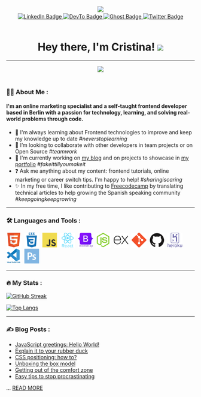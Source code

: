 

<div id="header" align="center">
  <img src="https://media.giphy.com/media/paTz7UZbPfTZFRYnnB/giphy.gif" width="100"/>
  
  <div id="badges">
    <a href="https://www.linkedin.com/in/cristina-padilla-plasencia/">
      <img src="https://img.shields.io/badge/LinkedIn-blue?style=for-the-badge&logo=linkedin&logoColor=white" alt="LinkedIn Badge"/>
    </a>
    <a href="https://dev.to/crispitipina">
      <img src="https://img.shields.io/badge/dev.to-0A0A0A?style=for-the-badge&logo=devdotto&logoColor=white" alt="DevTo Badge"/>
    </a>
    <a href="https://www.freecodecamp.org/espanol/news/author/cristinapadilla">
      <img src="https://img.shields.io/badge/Ghost-000?style=for-the-badge&logo=ghost&logoColor=yellow" alt="Ghost Badge"/>
    </a>
    <a href="https://twitter.com/crispitipina">
      <img src="https://img.shields.io/badge/Twitter-blue?style=for-the-badge&logo=twitter&logoColor=white" alt="Twitter Badge"/>
    </a>
  </div>
  
  <img src="https://komarev.com/ghpvc/?username=mama-simba&style=flat-square&color=green" alt=""/>
  
  <h1>
    Hey there, I'm Cristina!
    <img src="https://media.giphy.com/media/hvRJCLFzcasrR4ia7z/giphy.gif" width="30px"/>
  </h1>
</div>

---

<div align="center">
  <img src="https://pbs.twimg.com/profile_banners/1385129072267866112/1656325773/1500x500" />
</div>

<br>

### :woman_technologist: About Me :

<h4>I'm an online marketing specialist and a self-taught frontend developer based in Berlin with a passion for technology, learning, and solving real-world problems through code.</h4>

- 👀 I'm always learning about Frontend technologies to improve and keep my knowledge up to date <em>#neverstoplearning</em>
- 👥 I’m looking to collaborate with other developers in team projects or on Open Source <em>#teamwork</em>
- 💪 I'm currently working on [my blog](https://www.cristina-padilla.com/blog.html) and on projects to showcase in [my portfolio](https://www.cristina-padilla.com/#projects) <em>#fakeittillyoumakeit</em>
- ❓ Ask me anything about my content: frontend tutorials, online marketing or career switch tips. I'm happy to help! <em>#sharingiscaring</em>
- ✨ In my free time, I like contributing to [Freecodecamp](https://www.freecodecamp.org/espanol/news/author/cristinapadilla) by translating technical articles to help growing the Spanish speaking community <em>#keepgoingkeepgrowing</em>

---



### :hammer_and_wrench: Languages and Tools :

<div>
  <img src="https://github.com/devicons/devicon/blob/master/icons/html5/html5-original.svg" title="HTML5" alt="HTML" width="40" height="40"/>&nbsp;
  <img src="https://github.com/devicons/devicon/blob/master/icons/css3/css3-plain-wordmark.svg"  title="CSS3" alt="CSS" width="40" height="40"/>&nbsp;
  <img src="https://github.com/devicons/devicon/blob/master/icons/javascript/javascript-original.svg" title="JavaScript" alt="JavaScript" width="40" height="40"/>&nbsp;
  <img src="https://github.com/devicons/devicon/blob/master/icons/react/react-original-wordmark.svg" title="React" alt="React" width="40" height="40"/>&nbsp;
  <img src="https://github.com/devicons/devicon/blob/master/icons/bootstrap/bootstrap-original-wordmark.svg" title="Bootstrap" alt="Bootstrap" width="40" height="40"/>&nbsp;
  <img src="https://github.com/devicons/devicon/blob/master/icons/nodejs/nodejs-original.svg" title="NodeJS" alt="NodeJS" width="40" height="40"/>&nbsp;
 <img src="https://github.com/devicons/devicon/blob/master/icons/express/express-original.svg" title="ExpressJS" alt="ExpressJS" width="40" height="40"/>&nbsp;
 <img src="https://github.com/devicons/devicon/blob/master/icons/git/git-original.svg" title="Git" alt="Git" width="40" height="40"/>&nbsp;
 <img src="https://github.com/devicons/devicon/blob/master/icons/github/github-original.svg" title="GitHub" alt="GitHub" width="40" height="40"/>&nbsp;
  <img src="https://github.com/devicons/devicon/blob/master/icons/heroku/heroku-original-wordmark.svg" title="Heroku" alt="Heroku" width="40" height="40"/>&nbsp;
  <img src="https://github.com/devicons/devicon/blob/master/icons/vscode/vscode-original-wordmark.svg" title="VSCode" alt="VS Code" width="40" height="40"/>&nbsp;
  <img src="https://github.com/devicons/devicon/blob/master/icons/photoshop/photoshop-plain.svg" title="Photoshop" alt="Photoshop" width="40" height="40"/>&nbsp;
</div>

---

### :fire: My Stats :


[![GitHub Streak](http://github-readme-streak-stats.herokuapp.com?user=mama-simba&theme=neon-dark)](https://git.io/streak-stats)

[![Top Langs](https://github-readme-stats.vercel.app/api/top-langs/?username=mama-simba&layout=compact&theme=vision-friendly-dark)](https://github.com/anuraghazra/github-readme-stats)

---


### :writing_hand: Blog Posts :

<!-- BLOG-POST-LIST:START -->
- [JavaScript greetings: Hello World!](https://dev.to/crispitipina/javascript-greetings-hello-world-1dp9)
- [Explain it to your rubber duck](https://dev.to/crispitipina/your-blog-your-rubber-duck-14ec)
- [CSS positioning: how to?](https://dev.to/crispitipina/css-positioning-how-to-1bbo)
- [Unboxing the box model](https://dev.to/crispitipina/unboxing-the-box-model-1n5f)
- [Getting out of the comfort zone](https://dev.to/crispitipina/getting-out-of-the-comfort-zone-5ha)
- [Easy tips to stop procrastinating](https://dev.to/crispitipina/easy-tips-to-stop-procrastinating-2n3o)
<!-- BLOG-POST-LIST:END -->


... [READ MORE](https://dev.to/crispitipina)


<!--


  
  

  
 


-->
